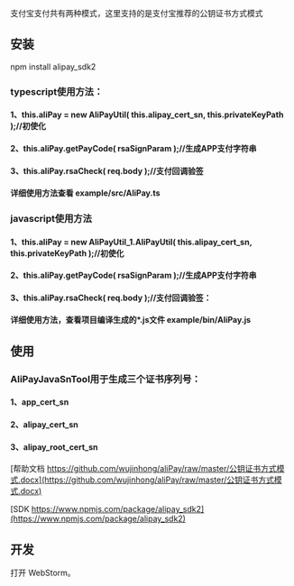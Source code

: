 支付宝支付共有两种模式，这里支持的是支付宝推荐的公钥证书方式模式


## 安装

npm install alipay_sdk2

### typescript使用方法：
#### 1、this.aliPay = new AliPayUtil( this.alipay_cert_sn, this.privateKeyPath );//初使化
#### 2、this.aliPay.getPayCode( rsaSignParam );//生成APP支付字符串
#### 3、this.aliPay.rsaCheck( req.body );//支付回调验签
#### 详细使用方法查看 example/src/AliPay.ts

### javascript使用方法
#### 1、this.aliPay = new AliPayUtil_1.AliPayUtil( this.alipay_cert_sn, this.privateKeyPath );//初使化
#### 2、this.aliPay.getPayCode( rsaSignParam );//生成APP支付字符串
#### 3、this.aliPay.rsaCheck( req.body );//支付回调验签：
#### 详细使用方法，查看项目编译生成的*.js文件 example/bin/AliPay.js

## 使用

### AliPayJavaSnTool用于生成三个证书序列号：
#### 1、app_cert_sn
#### 2、alipay_cert_sn
#### 3、alipay_root_cert_sn

[帮助文档 https://github.com/wujinhong/aliPay/raw/master/公钥证书方式模式.docx](https://github.com/wujinhong/aliPay/raw/master/公钥证书方式模式.docx)

[SDK https://www.npmjs.com/package/alipay_sdk2](https://www.npmjs.com/package/alipay_sdk2)


## 开发

打开 WebStorm。